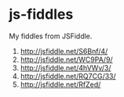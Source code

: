 js-fiddles
==========

My fiddles from JSFiddle.

1. http://jsfiddle.net/S6Bnf/4/
2. http://jsfiddle.net/WC9PA/9/
3. http://jsfiddle.net/4hVWv/3/
4. http://jsfiddle.net/RQ7CG/33/
5. http://jsfiddle.net/RfZed/
